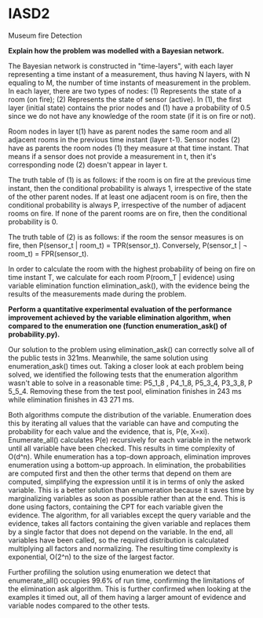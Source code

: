 # IASD2
Museum fire Detection

**Explain how the problem was modelled with a Bayesian network.**

The Bayesian network is constructed in "time-layers", with each layer representing a time instant of a measurement, thus having N layers, with N equaling to M, the number of time instants of measurement in the problem. In each layer, there are two types of nodes: (1) Represents the state of a room (on fire); (2) Represents the state of sensor (active). In (1), the first layer (initial state) contains the prior nodes and (1) have a probability of 0.5 since we do not have any knowledge of the room state (if it is on fire or not).

Room nodes in layer t(1) have as parent nodes the same room and all adjacent rooms in the previous time instant (layer t-1). Sensor nodes (2) have as parents the room nodes (1) they measure at that time instant. That means if a sensor does not provide a measurement in t, then it's corresponding node (2) doesn't appear in layer t. 

The truth table of (1) is as follows: if the room is on fire at the previous time instant, then the conditional probability is always 1, irrespective of the state of the other parent nodes. If at least one adjacent room is on fire, then the conditional probability is always P, irrespective of the number of adjacent rooms on fire. If none of the parent rooms are on fire, then the conditional probability is 0.

The truth table of (2) is as follows: if the room the sensor measures is on fire, then P(sensor_t | room_t) = TPR(sensor_t). Conversely, P(sensor_t | ¬ room_t) = FPR(sensor_t).

In order to calculate the room with the highest probability of being on fire on time instant T, we calculate for each room P(room_T | evidence) using variable elimination function elimination_ask(), with the evidence being the results of the measurements made during the problem.


**Perform a quantitative experimental evaluation of the performance improvement achieved by the variable elimination algorithm, when compared to the enumeration one (function enumeration_ask() of probability.py).**

Our solution to the problem using elimination_ask() can correctly solve all of the public tests in 321ms. Meanwhile, the same solution using enumeration_ask() times out. Taking a closer look at each problem being solved, we identified the following tests that the enumeration algorithm wasn't able to solve in a reasonable time: P5_1_8 , P4_1_8, P5_3_4, P3_3_8, P 5_5_4. Removing these from the test pool, elimination finishes in 243 ms while elimination finishes in 43 271 ms.

Both algorithms compute the distribution of the variable. Enumeration does this by iterating all values that the variable can have and computing the probability for each value and the evidence, that is, P(e, X=xi).  Enumerate_all() calculates P(e) recursively for each variable in the network until all variable have been checked. This results in time complexity of O(d^n). While enumeration has a top-down approach, elimination improves enumeration using a bottom-up approach. In elimination, the probabilities are computed first and then the other terms that depend on them are computed, simplifying the expression until it is in terms of only the asked variable. This is a better solution than enumeration because it saves time by marginalizing variables as soon as possible rather than at the end. This is done using factors, containing the CPT for each variable given the evidence. The algorithm, for all variables except the query variable and the evidence, takes all factors containing the given variable and replaces them by a single factor that does not depend on the variable. In the end, all variables have been called, so the required distribution is calculated multiplying all factors and normalizing. The resulting time complexity is exponential, O(2^n) to the size of the largest factor.

Further profiling the solution using enumeration we detect that enumerate_all() occupies 99.6% of run time, confirming the limitations of the elimination ask algorithm. This is further confirmed when looking at the examples it timed out, all of them having a larger amount of evidence and variable nodes compared to the other tests.
